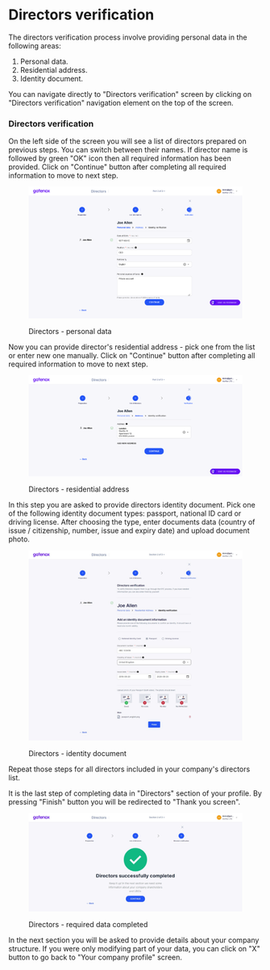 # Directors verification

The directors verification process involve providing personal data in the following areas:

1. Personal data.
2. Residential address.
3. Identity document.

You can navigate directly to "Directors verification" screen by clicking on "Directors verification" navigation element on the top of the screen.

### Directors verification

On the left side of the screen you will see a list of directors prepared on previous steps. You can switch between their names. If director name is followed by green "OK" icon then all required information has been provided. Click on "Continue" button after completing all required information to move to next step.

<figure><img src="../../../.gitbook/assets/dir_personal2.png" alt=""><figcaption><p>Directors - personal data</p></figcaption></figure>

Now you can provide director's residential address - pick one from the list or enter new one manually. Click on "Continue" button after completing all required information to move to next step.&#x20;

<figure><img src="../../../.gitbook/assets/dir_address.png" alt=""><figcaption><p>Directors - residential address</p></figcaption></figure>

In this step you are asked to provide directors identity document. Pick one of the following identity document types: passport, national ID card or driving license. After choosing the type, enter documents data (country of issue / citizenship, number, issue and expiry date) and upload document photo.

<figure><img src="../../../.gitbook/assets/dir_identity.png" alt=""><figcaption><p>Directors - identity document</p></figcaption></figure>

Repeat those steps for all directors included in your company's directors list.

It is the last step of completing data in "Directors" section of your profile. By pressing "Finish" button you will be redirected to "Thank you screen".

<figure><img src="../../../.gitbook/assets/dir_finished.png" alt=""><figcaption><p>Directors - required data completed</p></figcaption></figure>

In the next section you will be asked to provide details about your company structure. If you were only modifying part of your data, you can click on "X" button to go back to "Your company profile" screen.
